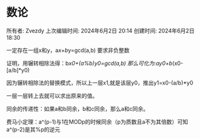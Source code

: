 # 数论

所有者: Zvezdy
上次编辑时间: 2024年6月2日 20:14
创建时间: 2024年6月2日 18:30

一定存在一组x和y，a*x+b*y=gcd(a,b) 要求非负整数

证明，用辗转相除法得：b*x0+(a%b)*y0=gcd(a,b) 那么可化为:a*y0+b*(x0-[a/b]*y0)

因为辗转相除法的替换模式，所以上一层x1,就是该层y0，推出y1=x0-(a/b)*y0

一层一层转上去就可以求出原来的值。

同余的传递性：如果a和b同余，b和c同余，那么a和c同余。

费马小定理：a^(p-1)与1在MODp的时候同余（p为质数且a不为其倍数）可知a^(p-2)是其%p的逆元